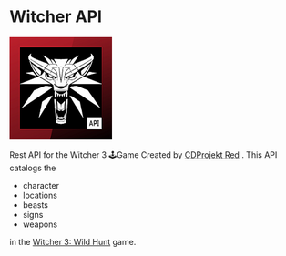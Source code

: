 # Witcher API

![witcher](witcherapi.png)

Rest API  for the Witcher 3 🕹Game Created by [CDProjekt Red](https://en.cdprojektred.com/) . This API catalogs the 
* character 
* locations 
* beasts 
* signs  
* weapons 


in  the [Witcher 3: Wild Hunt](https://thewitcher.com/en/witcher3) game. 


